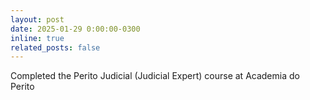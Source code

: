 ```yaml
---
layout: post
date: 2025-01-29 0:00:00-0300
inline: true
related_posts: false
---
```


Completed the Perito Judicial (Judicial Expert) course at Academia do Perito